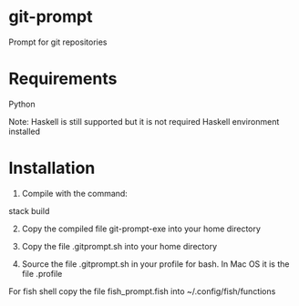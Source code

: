 # git-prompt
Prompt for git repositories

# Requirements

Python

Note: Haskell is still supported but it is not required
Haskell environment installed

# Installation

1. Compile with the command:

stack build


2. Copy the compiled file git-prompt-exe into your home directory

3. Copy the file .gitprompt.sh into your home directory

4. Source the file .gitprompt.sh in your profile for bash. In Mac OS it is the file .profile

For fish shell copy the file fish_prompt.fish into ~/.config/fish/functions
